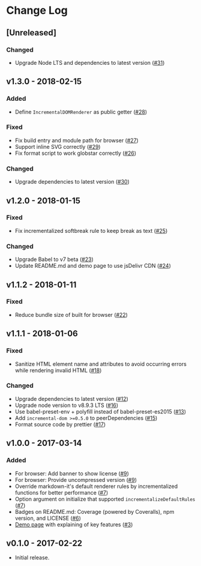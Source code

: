 # Change Log

## [Unreleased]

### Changed

* Upgrade Node LTS and dependencies to latest version ([#31](https://github.com/yhatt/markdown-it-incremental-dom/pull/31))

## v1.3.0 - 2018-02-15

### Added

* Define `IncrementalDOMRenderer` as public getter ([#28](https://github.com/yhatt/markdown-it-incremental-dom/pull/28))

### Fixed

* Fix build entry and module path for browser ([#27](https://github.com/yhatt/markdown-it-incremental-dom/pull/27))
* Support inline SVG correctly ([#29](https://github.com/yhatt/markdown-it-incremental-dom/pull/29))
* Fix format script to work globstar correctly ([#26](https://github.com/yhatt/markdown-it-incremental-dom/pull/26))

### Changed

* Upgrade dependencies to latest version ([#30](https://github.com/yhatt/markdown-it-incremental-dom/pull/30))

## v1.2.0 - 2018-01-15

### Fixed

* Fix incrementalized softbreak rule to keep break as text ([#25](https://github.com/yhatt/markdown-it-incremental-dom/pull/25))

### Changed

* Upgrade Babel to v7 beta ([#23](https://github.com/yhatt/markdown-it-incremental-dom/pull/23))
* Update README.md and demo page to use jsDelivr CDN ([#24](https://github.com/yhatt/markdown-it-incremental-dom/pull/24))

## v1.1.2 - 2018-01-11

### Fixed

* Reduce bundle size of built for browser ([#22](https://github.com/yhatt/markdown-it-incremental-dom/pull/22))

## v1.1.1 - 2018-01-06

### Fixed

* Sanitize HTML element name and attributes to avoid occurring errors while rendering invalid HTML ([#18](https://github.com/yhatt/markdown-it-incremental-dom/pull/18))

### Changed

* Upgrade dependencies to latest version ([#12](https://github.com/yhatt/markdown-it-incremental-dom/pull/12))
* Upgrade node version to v8.9.3 LTS ([#16](https://github.com/yhatt/markdown-it-incremental-dom/pull/16))
* Use babel-preset-env + polyfill instead of babel-preset-es2015 ([#13](https://github.com/yhatt/markdown-it-incremental-dom/pull/13))
* Add `incremental-dom >=0.5.0` to peerDependencies ([#15](https://github.com/yhatt/markdown-it-incremental-dom/pull/15))
* Format source code by prettier ([#17](https://github.com/yhatt/markdown-it-incremental-dom/pull/17))

## v1.0.0 - 2017-03-14

### Added

* For browser: Add banner to show license ([#9](https://github.com/yhatt/markdown-it-incremental-dom/pull/9))
* For browser: Provide uncompressed version ([#9](https://github.com/yhatt/markdown-it-incremental-dom/pull/9))
* Override markdown-it's default renderer rules by incrementalized functions for better performance ([#7](https://github.com/yhatt/markdown-it-incremental-dom/pull/7))
* Option argument on initialize that supported `incrementalizeDefaultRules` ([#7](https://github.com/yhatt/markdown-it-incremental-dom/pull/7))
* Badges on README.md: Coverage (powered by Coveralls), npm version, and LICENSE ([#6](https://github.com/yhatt/markdown-it-incremental-dom/pull/6))
* [Demo page](https://yhatt.github.io/markdown-it-incremental-dom/) with explaining of key features ([#3](https://github.com/yhatt/markdown-it-incremental-dom/issue/3))

## v0.1.0 - 2017-02-22

* Initial release.
